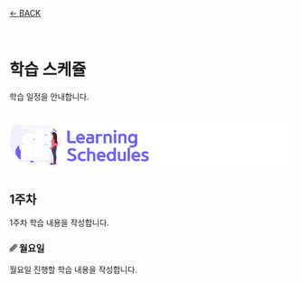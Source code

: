 [← BACK](../README.md)

<br />

# 학습 스케쥴

학습 일정을 안내합니다.

<br />

<img src="../../assets/cover--calendar.png" alt />

## 1주차

1주차 학습 내용을 작성합니다.

### ␥ 월요일

월요일 진행할 학습 내용을 작성합니다.